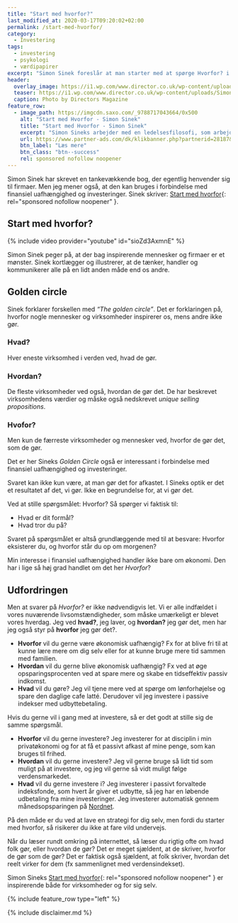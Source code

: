 ```yaml
---
title: "Start med hvorfor?"
last_modified_at: 2020-03-17T09:20:02+02:00
permalink: /start-med-hvorfor/
category:
  - Investering
tags:
  - investering
  - psykologi
  - værdipapirer
excerpt: "Simon Sinek foreslår at man starter med at spørge Hvorfor? i stedet for at starte med Hvad? og Hvordan?"
header:
  overlay_image: https://i1.wp.com/www.director.co.uk/wp-content/uploads/SimonSinekMain.jpg?fit=1000%2C500&ssl=1
  teaser: https://i1.wp.com/www.director.co.uk/wp-content/uploads/SimonSinekMain.jpg?fit=1000%2C500&ssl=1
  caption: Photo by Directors Magazine
feature_row:
  - image_path: https://imgcdn.saxo.com/_9788717043664/0x500
    alt: "Start med Hvorfor - Simon Sinek"
    title: "Start med Hvorfor - Simon Sinek"
    excerpt: "Simon Sineks arbejder med en ledelsesfilosofi, som arbejder ud fra den antagelse, at vejen til at inspirere og motivere medarbejdere går ud på at tydeliggøre, hvad der ligger bag ens handlinger. I “Start med hvorfor” forklarer Simon Sineks, hvordan det drejer sig om ‘hvorfor’ og ikke ‘hvad’."
    url: https://www.partner-ads.com/dk/klikbanner.php?partnerid=28187&bannerid=43264&htmlurl=https://www.saxo.com/dk/start-med-hvorfor_simon-sinek_haeftet_9788717043664
    btn_label: "Læs mere"
    btn_class: "btn--success"
    rel: sponsored nofollow noopener
---
```


Simon Sinek har skrevet en tankevækkende bog, der egentlig henvender sig til firmaer. Men jeg mener også, at den kan bruges i forbindelse med finansiel uafhængighed og investeringer. Sinek skriver: [Start med hvorfor](https://www.partner-ads.com/dk/klikbanner.php?partnerid=28187&bannerid=43264&htmlurl=https://www.saxo.com/dk/start-med-hvorfor_simon-sinek_haeftet_9788717043664){: rel="sponsored nofollow noopener" }.

## Start med hvorfor?

{% include video provider="youtube" id="sioZd3AxmnE" %}
 
Simon Sinek peger på, at der bag inspirerende mennesker og firmaer er et mønster. Sinek kortlægger og illustrerer, at de tænker, handler og kommunikerer alle på en lidt anden måde end os andre.

## Golden circle

Sinek forklarer forskellen med _“The golden circle”_. Det er forklaringen på, hvorfor nogle mennesker og virksomheder inspirerer os, mens andre ikke gør.

### Hvad?

Hver eneste virksomhed i verden ved, hvad de gør.

### Hvordan?

De fleste virksomheder ved også, hvordan de gør det. De har beskrevet virksomhedens værdier og måske også nedskrevet _unique selling propositions_.

### Hvofor?

Men kun de færreste virksomheder og mennesker ved, hvorfor de gør det, som de gør.

Det er her Sineks _Golden Circle_ også er interessant i forbindelse med finansiel uafhængighed og investeringer.

Svaret kan ikke kun være, at man gør det for afkastet. I Sineks optik er det et resultatet af det, vi gør. Ikke en begrundelse for, at vi gør det.

Ved at stille spørgsmålet: Hvorfor? Så spørger vi faktisk til:

- Hvad er dit formål?
- Hvad tror du på?

Svaret på spørgsmålet er altså grundlæggende med til at besvare: Hvorfor eksisterer du, og hvorfor står du op om morgenen? 

Min interesse i finansiel uafhængighed handler ikke bare om økonomi. Den har i lige så høj grad handlet om det her _Hvorfor_?

## Udfordringen

Men at svarer på _Hvorfor?_ er ikke nødvendigvis let. Vi er alle indfældet i vores nuværende livsomstændigheder, som måske umærkeligt er blevet vores hverdag. Jeg ved **hvad?**, jeg laver, og **hvordan?** jeg gør det, men har jeg også styr på **hvorfor** jeg gør det?. 

- **Hvorfor** vil du gerne være økonomisk uafhængig? Fx for at blive fri til at kunne lære mere om dig selv eller for at kunne bruge mere tid sammen med familien.
- **Hvordan** vil du gerne blive økonomisk uafhængig? Fx ved at øge opsparingsprocenten ved at spare mere og skabe en tidseffektiv passiv indkomst.
- **Hvad** vil du gøre? Jeg vil tjene mere ved at spørge om lønforhøjelse og spare den daglige cafe latté. Derudover vil jeg investere i passive indekser med udbyttebetaling.

Hvis du gerne vil i gang med at investere, så er det godt at stille sig de samme spørgsmål. 

- **Hvorfor** vil du gerne investere? Jeg investerer for at disciplin i min privatøkonomi og for at få et passivt afkast af mine penge, som kan bruges til frihed.
- **Hvordan** vil du gerne investere? Jeg vil gerne bruge så lidt tid som muligt på at investere, og jeg vil gerne så vidt muligt følge verdensmarkedet.
- **Hvad** vil du gerne investere i? Jeg investerer i passivt forvaltede indeksfonde, som hvert år giver et udbytte, så jeg har en løbende udbetaling fra mine investeringer. Jeg investerer automatisk gennem månedsopsparingen på [Nordnet](/go/nordnet/).

På den måde er du ved at lave en strategi for dig selv, men fordi du starter med hvorfor, så risikerer du ikke at fare vild undervejs.

Når du læser rundt omkring på internettet, så læser du rigtig ofte om hvad folk gør, eller hvordan de gør? Det er meget sjældent, at de skriver, hvorfor de gør som de gør? Det er faktisk også sjældent, at folk skriver, hvordan det reelt virker for dem (fx sammenlignet med verdensindekset).

Simon Sineks [Start med hvorfor](https://www.partner-ads.com/dk/klikbanner.php?partnerid=28187&bannerid=43264&htmlurl=https://www.saxo.com/dk/start-med-hvorfor_simon-sinek_haeftet_9788717043664){: rel="sponsored nofollow noopener" } er inspirerende både for virksomheder og for sig selv.

{% include feature_row type="left" %}

{% include disclaimer.md %}
